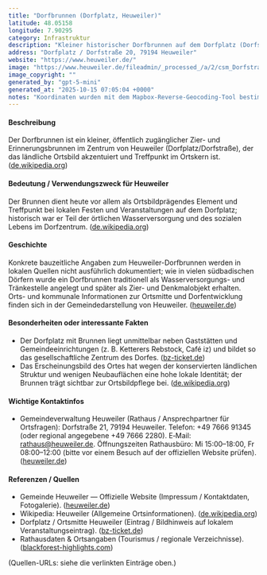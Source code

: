 ```yaml
---
title: "Dorfbrunnen (Dorfplatz, Heuweiler)"
latitude: 48.05158
longitude: 7.90295
category: Infrastruktur
description: "Kleiner historischer Dorfbrunnen auf dem Dorfplatz (Dorfstraße) im Ortskern von Heuweiler."
address: "Dorfplatz / Dorfstraße 20, 79194 Heuweiler"
website: "https://www.heuweiler.de/"
image: "https://www.heuweiler.de/fileadmin/_processed_/a/2/csm_Dorfstra%C3%9Fe_c519487cf9.jpg"
image_copyright: ""
generated_by: "gpt-5-mini"
generated_at: "2025-10-15 07:05:04 +0000"
notes: "Koordinaten wurden mit dem Mapbox-Reverse-Geocoding-Tool bestimmt (Ergebnis: Dorfstraße 19, 79194 Heuweiler → 48.05158, 7.90295). Die Lage des Dorfbrunnens liegt am Dorfplatz/Dorfstraße in der Ortsmitte; die hier angegebenen Koordinaten sind auf das nahegelegene Haus/Dorfplatz bezogen. Bildquelle: Gemeindefotogalerie Heuweiler. Falls exakte Brunnen-Koordinaten benötigt werden, empfehle ich eine kurze Ortsbegehung oder Abfrage bei der Gemeindeverwaltung."
---
```


#### Beschreibung
Der Dorfbrunnen ist ein kleiner, öffentlich zugänglicher Zier- und Erinnerungsbrunnen im Zentrum von Heuweiler (Dorfplatz/Dorfstraße), der das ländliche Ortsbild akzentuiert und Treffpunkt im Ortskern ist. ([de.wikipedia.org](https://de.wikipedia.org/wiki/Heuweiler?utm_source=openai))

#### Bedeutung / Verwendungszweck für Heuweiler
Der Brunnen dient heute vor allem als Ortsbildprägendes Element und Treffpunkt bei lokalen Festen und Veranstaltungen auf dem Dorfplatz; historisch war er Teil der örtlichen Wasserversorgung und des sozialen Lebens im Dorfzentrum. ([de.wikipedia.org](https://de.wikipedia.org/wiki/Heuweiler?utm_source=openai))

#### Geschichte
Konkrete bauzeitliche Angaben zum Heuweiler-Dorfbrunnen werden in lokalen Quellen nicht ausführlich dokumentiert; wie in vielen südbadischen Dörfern wurde ein Dorfbrunnen traditionell als Wasserversorgungs- und Tränkestelle angelegt und später als Zier- und Denkmalobjekt erhalten. Orts- und kommunale Informationen zur Ortsmitte und Dorfentwicklung finden sich in der Gemeindedarstellung von Heuweiler. ([heuweiler.de](https://www.heuweiler.de/unsere-gemeinde/fotogalerie))

#### Besonderheiten oder interessante Fakten
- Der Dorfplatz mit Brunnen liegt unmittelbar neben Gaststätten und Gemeindeeinrichtungen (z. B. Ketterers Rebstock, Café iz) und bildet so das gesellschaftliche Zentrum des Dorfes. ([bz-ticket.de](https://bz-ticket.de/dorfplatz-heuweiler?utm_source=openai))  
- Das Erscheinungsbild des Ortes hat wegen der konservierten ländlichen Struktur und wenigen Neubauflächen eine hohe lokale Identität; der Brunnen trägt sichtbar zur Ortsbildpflege bei. ([de.wikipedia.org](https://de.wikipedia.org/wiki/Heuweiler?utm_source=openai))

#### Wichtige Kontaktinfos
- Gemeindeverwaltung Heuweiler (Rathaus / Ansprechpartner für Ortsfragen): Dorfstraße 21, 79194 Heuweiler. Telefon: +49 7666 91345 (oder regional angegebene +49 7666 2280). E‑Mail: rathaus@heuweiler.de. Öffnungszeiten Rathausbüro: Mi 15:00–18:00, Fr 08:00–12:00 (bitte vor einem Besuch auf der offiziellen Website prüfen). ([heuweiler.de](https://www.heuweiler.de/))

#### Referenzen / Quellen
- Gemeinde Heuweiler — Offizielle Website (Impressum / Kontaktdaten, Fotogalerie). ([heuweiler.de](https://www.heuweiler.de/))  
- Wikipedia: Heuweiler (Allgemeine Ortsinformationen). ([de.wikipedia.org](https://de.wikipedia.org/wiki/Heuweiler?utm_source=openai))  
- Dorfplatz / Ortsmitte Heuweiler (Eintrag / Bildhinweis auf lokalem Veranstaltungseintrag). ([bz-ticket.de](https://bz-ticket.de/dorfplatz-heuweiler?utm_source=openai))  
- Rathausdaten & Ortsangaben (Tourismus / regionale Verzeichnisse). ([blackforest-highlights.com](https://www.blackforest-highlights.com/poi/detail/rathaus-heuweiler-d76d7fc194?utm_source=openai))

(Quellen-URLs: siehe die verlinkten Einträge oben.)